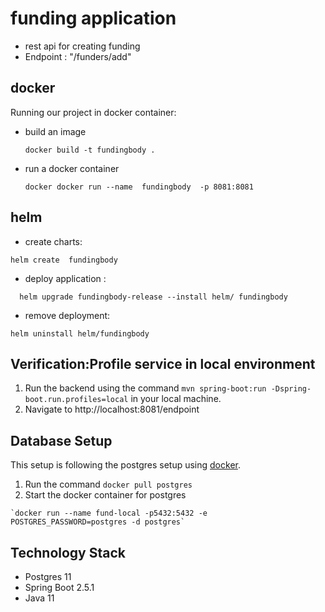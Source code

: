 # funding application
- rest api for creating funding 
- Endpoint : "/funders/add"

## docker
Running our project in docker container:
- build an image
  ```
  docker build -t fundingbody .
  ```
- run a docker container
   ```
  docker docker run --name  fundingbody  -p 8081:8081
  ```
## helm
- create charts:
```
helm create  fundingbody
```
- deploy application :
```
  helm upgrade fundingbody-release --install helm/ fundingbody
```
- remove deployment:
```
helm uninstall helm/fundingbody
```
##  Verification:Profile service in local environment
1. Run the backend using the command `mvn spring-boot:run -Dspring-boot.run.profiles=local` in your local machine.
2. Navigate to http://localhost:8081/endpoint
## Database Setup
This setup is following the postgres setup using [docker](https://www.docker.com/).

1. Run the command `docker pull postgres`
2. Start the docker container for postgres
```
`docker run --name fund-local -p5432:5432 -e POSTGRES_PASSWORD=postgres -d postgres`
```

## Technology Stack
- Postgres 11
- Spring Boot 2.5.1
- Java 11